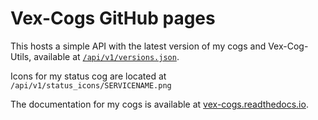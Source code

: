 # Vex-Cogs GitHub pages

This hosts a simple API with the latest version of my cogs and Vex-Cog-Utils, available at [`/api/v1/versions.json`](https://vexed01.github.io/Vex-Cogs/api/v1/versions.json).

Icons for my status cog are located at `/api/v1/status_icons/SERVICENAME.png`

The documentation for my cogs is available at [vex-cogs.readthedocs.io](https://vex-cogs.readthedocs.io/).
